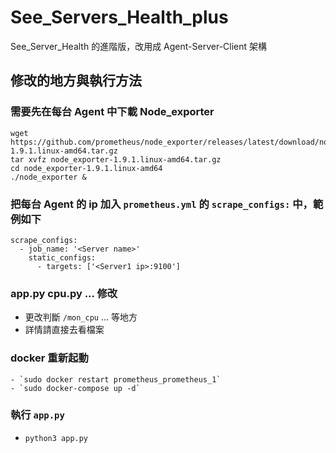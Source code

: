 # See_Servers_Health_plus
See_Server_Health 的進階版，改用成 Agent-Server-Client 架構

## 修改的地方與執行方法
### 需要先在每台 Agent 中下載 Node_exporter
```
wget https://github.com/prometheus/node_exporter/releases/latest/download/node_exporter-1.9.1.linux-amd64.tar.gz
tar xvfz node_exporter-1.9.1.linux-amd64.tar.gz
cd node_exporter-1.9.1.linux-amd64
./node_exporter &
```
### 把每台 Agent 的 ip 加入 `prometheus.yml` 的 `scrape_configs:` 中，範例如下
```
scrape_configs:
  - job_name: '<Server name>'
    static_configs:
      - targets: ['<Server1 ip>:9100']
```
### app.py cpu.py ... 修改
- 更改判斷 `/mon_cpu` ... 等地方
- 詳情請直接去看檔案

### docker 重新起動
    - `sudo docker restart prometheus_prometheus_1`
    - `sudo docker-compose up -d`
### 執行 `app.py`
- `python3 app.py`
